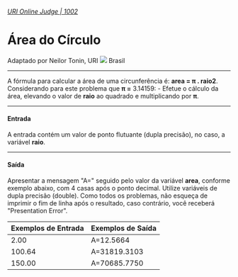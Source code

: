 ###### [URI Online Judge | 1002][1]
# Área do Círculo
Adaptado por Neilor Tonin, URI ![][2] Brasil
***
A fórmula para calcular a área de uma circunferência é: **area = π . raio2**. Considerando para este problema que **π =** 3.14159:
\- Efetue o cálculo da área, elevando o valor de **raio** ao quadrado e multiplicando por **π**.
***
#### Entrada
A entrada contém um valor de ponto flutuante (dupla precisão), no caso, a variável **raio**.
***
#### Saída
Apresentar a mensagem "A=" seguido pelo valor da variável **area**, conforme exemplo abaixo, com 4 casas após o ponto decimal. Utilize variáveis de dupla precisão (double). Como todos os problemas, não esqueça de imprimir o fim de linha após o resultado, caso contrário, você receberá "Presentation Error".

| Exemplos de Entrada                     | Exemplos de Saída                     |  
| :-                                      | :-                                    |  
|  2.00                                   | A=12.5664                             | 
| 100.64                                  | A=31819.3103                          | 
| 150.00                                  | A=70685.7750                          | 

[1]: https://www.urionlinejudge.com.br/judge/pt/problems/view/1002
[2]: https://urionlinejudge.r.worldssl.net/gallery/images/flags/br.gif